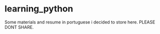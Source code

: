 # learning_python
Some materials and resume in portuguese i decided to store here. PLEASE DONT SHARE.
